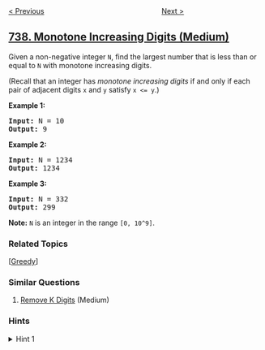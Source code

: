 <!--|This file generated by command(leetcode description); DO NOT EDIT.    |-->
<!--+----------------------------------------------------------------------+-->
<!--|@author    openset <openset.wang@gmail.com>                           |-->
<!--|@link      https://github.com/openset                                 |-->
<!--|@home      https://github.com/openset/leetcode                        |-->
<!--+----------------------------------------------------------------------+-->

[< Previous](../sentence-similarity-ii "Sentence Similarity II")
　　　　　　　　　　　　　　　　
[Next >](../daily-temperatures "Daily Temperatures")

## [738. Monotone Increasing Digits (Medium)](https://leetcode.com/problems/monotone-increasing-digits "单调递增的数字")

<p>
Given a non-negative integer <code>N</code>, find the largest number that is less than or equal to <code>N</code> with monotone increasing digits.
</p><p>
(Recall that an integer has <i>monotone increasing digits</i> if and only if each pair of adjacent digits <code>x</code> and <code>y</code> satisfy <code>x <= y</code>.)
</p><p>

<p><b>Example 1:</b><br />
<pre>
<b>Input:</b> N = 10
<b>Output:</b> 9
</pre>
</p>

<p><b>Example 2:</b><br />
<pre>
<b>Input:</b> N = 1234
<b>Output:</b> 1234
</pre>
</p>

<p><b>Example 3:</b><br />
<pre>
<b>Input:</b> N = 332
<b>Output:</b> 299
</pre>
</p>

<p><b>Note:</b>
<code>N</code> is an integer in the range <code>[0, 10^9]</code>.
</p>

### Related Topics
  [[Greedy](../../tag/greedy/README.md)]

### Similar Questions
  1. [Remove K Digits](../remove-k-digits) (Medium)

### Hints
<details>
<summary>Hint 1</summary>
Build the answer digit by digit, adding the largest possible one that would make the number still less than or equal to N.
</details>
